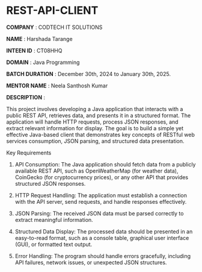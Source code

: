 # REST-API-CLIENT

**COMPANY** : CODTECH IT SOLUTIONS 

**NAME** :  Harshada Tarange

**INTEEN ID** : CT08HHQ

**DOMAIN** : Java Programming

**BATCH DURATION** : December 30th, 2024 to January 30th, 2025.

**MENTOR NAME** : Neela Santhosh Kumar

**DESCRIPTION** :

This project involves developing a Java application that interacts with a public REST API, retrieves data, and presents it in a structured format. The application will handle HTTP requests, process JSON responses, and extract relevant information for display. The goal is to build a simple yet effective Java-based client that demonstrates key concepts of RESTful web services consumption, JSON parsing, and structured data presentation.

Key Requirements

1. API Consumption: The Java application should fetch data from a publicly available REST API, such as OpenWeatherMap (for weather data), CoinGecko (for cryptocurrency prices), or any other API that provides structured JSON responses.


2. HTTP Request Handling: The application must establish a connection with the API server, send requests, and handle responses effectively.


3. JSON Parsing: The received JSON data must be parsed correctly to extract meaningful information.


4. Structured Data Display: The processed data should be presented in an easy-to-read format, such as a console table, graphical user interface (GUI), or formatted text output.


5. Error Handling: The program should handle errors gracefully, including API failures, network issues, or unexpected JSON structures.
